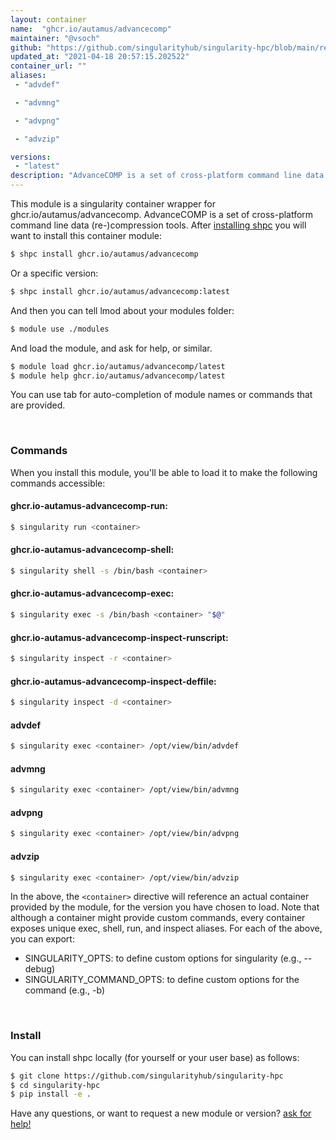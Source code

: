 ```yaml
---
layout: container
name:  "ghcr.io/autamus/advancecomp"
maintainer: "@vsoch"
github: "https://github.com/singularityhub/singularity-hpc/blob/main/registry/ghcr.io/autamus/advancecomp/container.yaml"
updated_at: "2021-04-18 20:57:15.202522"
container_url: ""
aliases:
 - "advdef"

 - "advmng"

 - "advpng"

 - "advzip"

versions:
 - "latest"
description: "AdvanceCOMP is a set of cross-platform command line data (re-)compression tools."
---
```


This module is a singularity container wrapper for ghcr.io/autamus/advancecomp.
AdvanceCOMP is a set of cross-platform command line data (re-)compression tools.
After [installing shpc](#install) you will want to install this container module:

```bash
$ shpc install ghcr.io/autamus/advancecomp
```

Or a specific version:

```bash
$ shpc install ghcr.io/autamus/advancecomp:latest
```

And then you can tell lmod about your modules folder:

```bash
$ module use ./modules
```

And load the module, and ask for help, or similar.

```bash
$ module load ghcr.io/autamus/advancecomp/latest
$ module help ghcr.io/autamus/advancecomp/latest
```

You can use tab for auto-completion of module names or commands that are provided.

<br>

### Commands

When you install this module, you'll be able to load it to make the following commands accessible:

#### ghcr.io-autamus-advancecomp-run:

```bash
$ singularity run <container>
```

#### ghcr.io-autamus-advancecomp-shell:

```bash
$ singularity shell -s /bin/bash <container>
```

#### ghcr.io-autamus-advancecomp-exec:

```bash
$ singularity exec -s /bin/bash <container> "$@"
```

#### ghcr.io-autamus-advancecomp-inspect-runscript:

```bash
$ singularity inspect -r <container>
```

#### ghcr.io-autamus-advancecomp-inspect-deffile:

```bash
$ singularity inspect -d <container>
```


#### advdef
       
```bash
$ singularity exec <container> /opt/view/bin/advdef
```


#### advmng
       
```bash
$ singularity exec <container> /opt/view/bin/advmng
```


#### advpng
       
```bash
$ singularity exec <container> /opt/view/bin/advpng
```


#### advzip
       
```bash
$ singularity exec <container> /opt/view/bin/advzip
```



In the above, the `<container>` directive will reference an actual container provided
by the module, for the version you have chosen to load. Note that although a container
might provide custom commands, every container exposes unique exec, shell, run, and
inspect aliases. For each of the above, you can export:

 - SINGULARITY_OPTS: to define custom options for singularity (e.g., --debug)
 - SINGULARITY_COMMAND_OPTS: to define custom options for the command (e.g., -b)

<br>
  
### Install

You can install shpc locally (for yourself or your user base) as follows:

```bash
$ git clone https://github.com/singularityhub/singularity-hpc
$ cd singularity-hpc
$ pip install -e .
```

Have any questions, or want to request a new module or version? [ask for help!](https://github.com/singularityhub/singularity-hpc/issues)
